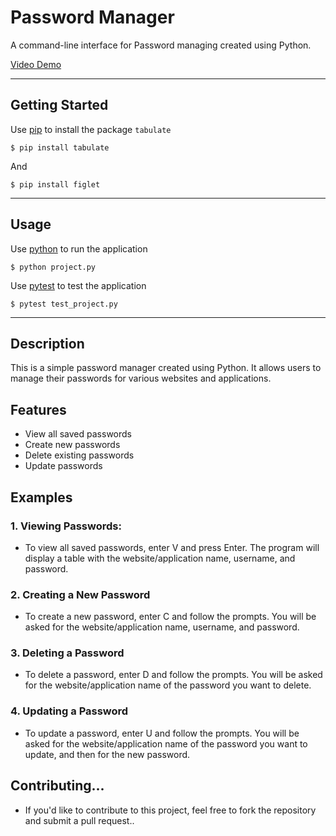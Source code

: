 # Password Manager

A command-line interface for Password managing created using Python.

[Video Demo]()

---

## Getting Started

Use [pip](https://pip.pypa.io/en/stable/) to install the package `tabulate`

```
$ pip install tabulate
```

And

```
$ pip install figlet
```

---

## Usage

Use [python](https://www.python.org/) to run the application

```
$ python project.py
```

Use [pytest](https://docs.pytest.org/en/7.2.x/) to test the application

```
$ pytest test_project.py
```

---

## Description 


This is a simple password manager created using Python. It allows users to manage their passwords for various websites and applications.

## Features

- View all saved passwords
- Create new passwords
- Delete existing passwords
- Update passwords

## Examples
### 1. Viewing Passwords:
- To view all saved passwords, enter V and press Enter. The program will display a table with the website/application name, username, and password.

### 2. Creating a New Password
- To create a new password, enter C and follow the prompts. You will be asked for the website/application name, username, and password.

### 3. Deleting a Password
- To delete a password, enter D and follow the prompts. You will be asked for the website/application name of the password you want to delete.

### 4. Updating a Password
- To update a password, enter U and follow the prompts. You will be asked for the website/application name of the password you want to update, and then for the new password.

## Contributing...
- If you'd like to contribute to this project, feel free to fork the repository and submit a pull request..

